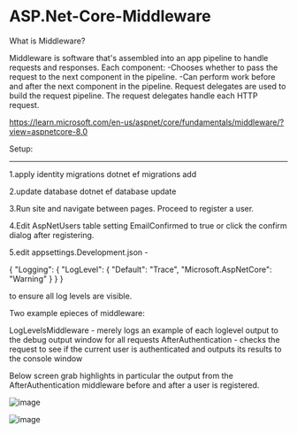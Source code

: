 # ASP.Net-Core-Middleware

What is Middleware?

Middleware is software that's assembled into an app pipeline to handle requests and responses. Each component:
-Chooses whether to pass the request to the next component in the pipeline.
-Can perform work before and after the next component in the pipeline.
Request delegates are used to build the request pipeline. The request delegates handle each HTTP request.

https://learn.microsoft.com/en-us/aspnet/core/fundamentals/middleware/?view=aspnetcore-8.0

Setup:
*****

1.apply identity migrations
dotnet ef migrations add 

2.update database
dotnet ef database update

3.Run site and navigate between pages. Proceed to register a user.

4.Edit AspNetUsers table setting EmailConfirmed to true or click the confirm dialog after registering.

5.edit appsettings.Development.json - 

{
  "Logging": {
    "LogLevel": {
      "Default": "Trace",
      "Microsoft.AspNetCore": "Warning"
    }
  }
}

to ensure all log levels are visible.


Two example epieces of middleware:

LogLevelsMiddleware - merely logs an example of each loglevel output to the debug output window for all requests
AfterAuthentication - checks the request to see if the current user is authenticated and outputs its results to the console window

Below screen grab highlights in particular the output from the AfterAuthentication middleware before and after a user is registered.

![image](https://github.com/RedCamel69/ASP.NET-Core-Middleware/assets/10982602/057aa41d-53a8-434a-a33b-5589a460c8e4)

![image](https://github.com/RedCamel69/ASP.NET-Core-Middleware/assets/10982602/f11a5e4c-f8af-4aa3-8a9d-bbca7ac667af)



